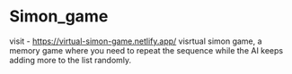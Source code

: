 # Simon_game
visit - https://virtual-simon-game.netlify.app/
visrtual simon game, a memory game where you need to repeat the sequence while the AI keeps adding more to the list randomly.
